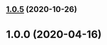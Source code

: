 ## [1.0.5](https://github.com/lamovv/js-utils-url/compare/v1.0.3...v1.0.5) (2020-10-26)



# 1.0.0 (2020-04-16)



